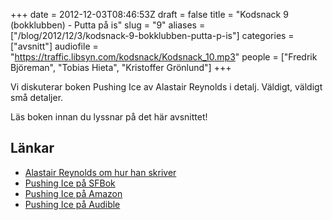 +++
date = 2012-12-03T08:46:53Z
draft = false
title = "Kodsnack 9 (bokklubben) - Putta på is"
slug = "9"
aliases = ["/blog/2012/12/3/kodsnack-9-bokklubben-putta-p-is"]
categories = ["avsnitt"]
audiofile = "https://traffic.libsyn.com/kodsnack/Kodsnack_10.mp3"
people = ["Fredrik Björeman", "Tobias Hieta", "Kristoffer Grönlund"]
+++

Vi diskuterar boken Pushing Ice av Alastair Reynolds i detalj. Väldigt, väldigt små detaljer.

 Läs boken innan du lyssnar på det här avsnittet!

## Länkar ##

* [Alastair Reynolds om hur han skriver](http://www.alastairreynolds.com/id19.html)
* [Pushing Ice på SFBok](http://www.sfbok.se/asp/artikel.asp?VolumeID=78889)
* [Pushing Ice på Amazon](http://www.amazon.com/gp/product/0441015026/ref=as_li_qf_sp_asin_il_tl?ie=UTF8&camp=1789&creative=9325&creativeASIN=0441015026&linkCode=as2&tag=kodsnack-20)
* [Pushing Ice på Audible](http://www.audible.com/pd/ref=sr_1_1?asin=B0049WSD36&qid=1350370071&sr=1-1)

